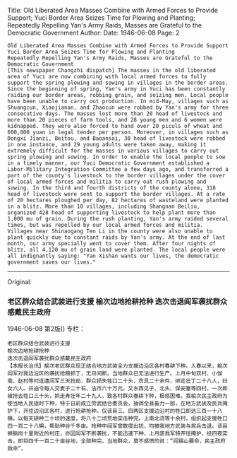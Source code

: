 Title: Old Liberated Area Masses Combine with Armed Forces to Provide Support; Yuci Border Area Seizes Time for Plowing and Planting; Repeatedly Repelling Yan's Army Raids, Masses are Grateful to the Democratic Government
Author:
Date: 1946-06-08
Page: 2

    Old Liberated Area Masses Combine with Armed Forces to Provide Support
    Yuci Border Area Seizes Time for Plowing and Planting
    Repeatedly Repelling Yan's Army Raids, Masses are Grateful to the Democratic Government
    [This newspaper Changzhi dispatch] The masses in the old liberated area of Yuci are now combining with local armed forces to fully support the spring plowing and sowing in villages in the border areas. Since the beginning of spring, Yan's army in Yuci has been constantly raiding our border areas, robbing grain, and seizing men. Local people have been unable to carry out production. In mid-May, villages such as Shuangcun, Xiaojianan, and Zhaocun were robbed by Yan's army for three consecutive days. The masses lost more than 20 head of livestock and more than 20 pieces of farm tools, and 28 young men and 6 women were kidnapped. They were also forced to hand over 20 piculs of wheat and 600,000 yuan in legal tender per person. Moreover, in villages such as Dongxi Jianzi, Beitou, and Baoansai, 30 head of livestock were robbed in one instance, and 29 young adults were taken away, making it extremely difficult for the masses in various villages to carry out spring plowing and sowing. In order to enable the local people to sow in a timely manner, our Yuci Democratic Government established a Labor-Military Integration Committee a few days ago, and transferred a part of the county's livestock to the border villages under the cover of local armed forces and militia to carry out rush plowing and sowing. In the third and fourth districts of the county alone, 318 head of livestock were sent to support the border villages. At a rate of 20 hectares ploughed per day, 82 hectares of wasteland were planted in a blitz. More than 10 villages, including Shangnan Beiliu, organized 428 head of supporting livestock to help plant more than 1,000 mu of grain. During the rush planting, Yan's army raided several times, but was repelled by our local armed forces and militia. Villages near Shinaogang Ten Li in the county were also unable to plant quickly due to constant raids by Yan's army. At the end of last month, our army specially went to cover them. After four nights of blitz, all 4,120 mu of grain land were planted. The local people were all indignantly saying: "Yan Xishan wants our lives, the democratic government saves our lives."



<hr /> 

Original: 


### 老区群众结合武装进行支援  榆次边地抢耕抢种  迭次击退阎军袭扰群众感戴民主政府

1946-06-08
第2版()
专栏：

    老区群众结合武装进行支援
    榆次边地抢耕抢种
    迭次击退阎军袭扰群众感戴民主政府
    【本报长治讯】榆次老区群众现正结合地方武装全力支援边沿区各村春耕下种。入春以来，榆次阎军对我边沿区的袭扰抢粮抓丁，无日间断。当地群众已无法进行生产。上月中旬双村、小伽南、赵村等村连遭阎军三天抢劫，群众损失牲口二十头，农具二十余件，绑走壮丁二十八人，妇女六人。并迫令每人交麦子二十石、法币六十万元。又东西见子、北头、保安塞等四村，一次即被抢去牲口三十头，抓走青壮年二十九人，致各村群众春耕下种，极感困难。我榆次民主政府为使当地人民适时下种，特于日前成立劳武结合委员会，抽调全县畜力一部，在地方武装及民兵掩护下，开往边沿区各村，进行抢耕抢种。仅该县三、四两区支援边沿村的牲口即达三百一十八犋。以每天耕种二十顷的速度，将八十二顷荒地突击种完。上南北流等十余村，组织起支援牲口四一百二十八犋，帮助种谷千多亩。抢种中阎军曾数度出扰，均被我地方武装与民兵击退。该县狮脑岗十里附近的村庄，亦因阎军不断袭扰，不能迅速下种，上月底我军特开往掩护，经四夜突击，即将四千一百二十亩谷地，全部种完，当地群众，莫不感愤的说：“阎锡山要命，民主政府救命”。

